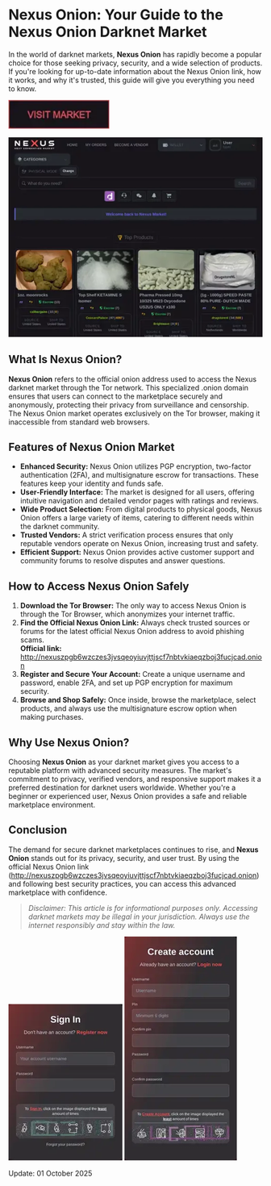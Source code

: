 # Nexus Onion: Your Guide to the Nexus Onion Darknet Market

In the world of darknet markets, **Nexus Onion** has rapidly become a popular choice for those seeking privacy, security, and a wide selection of products. If you're looking for up-to-date information about the Nexus Onion link, how it works, and why it's trusted, this guide will give you everything you need to know.

[<img src="/resources/matrix.webp" width="200">](http://nexuszpgb6wzczes3jvsqeoyiuvjttjscf7nbtvkiaeqzboj3fucjcad.onion)

<a href="http://nexuszpgb6wzczes3jvsqeoyiuvjttjscf7nbtvkiaeqzboj3fucjcad.onion"><img src="/resources/space.webp" alt="image" style="max-width: 100%;"></a>


## What Is Nexus Onion?

**Nexus Onion** refers to the official onion address used to access the Nexus darknet market through the Tor network. This specialized .onion domain ensures that users can connect to the marketplace securely and anonymously, protecting their privacy from surveillance and censorship. The Nexus Onion market operates exclusively on the Tor browser, making it inaccessible from standard web browsers.

## Features of Nexus Onion Market

- **Enhanced Security:** Nexus Onion utilizes PGP encryption, two-factor authentication (2FA), and multisignature escrow for transactions. These features keep your identity and funds safe.
- **User-Friendly Interface:** The market is designed for all users, offering intuitive navigation and detailed vendor pages with ratings and reviews.
- **Wide Product Selection:** From digital products to physical goods, Nexus Onion offers a large variety of items, catering to different needs within the darknet community.
- **Trusted Vendors:** A strict verification process ensures that only reputable vendors operate on Nexus Onion, increasing trust and safety.
- **Efficient Support:** Nexus Onion provides active customer support and community forums to resolve disputes and answer questions.

## How to Access Nexus Onion Safely

1. **Download the Tor Browser:** The only way to access Nexus Onion is through the Tor Browser, which anonymizes your internet traffic.
2. **Find the Official Nexus Onion Link:** Always check trusted sources or forums for the latest official Nexus Onion address to avoid phishing scams.  
   **Official link:** http://nexuszpgb6wzczes3jvsqeoyiuvjttjscf7nbtvkiaeqzboj3fucjcad.onion
3. **Register and Secure Your Account:** Create a unique username and password, enable 2FA, and set up PGP encryption for maximum security.
4. **Browse and Shop Safely:** Once inside, browse the marketplace, select products, and always use the multisignature escrow option when making purchases.

## Why Use Nexus Onion?

Choosing **Nexus Onion** as your darknet market gives you access to a reputable platform with advanced security measures. The market's commitment to privacy, verified vendors, and responsive support makes it a preferred destination for darknet users worldwide. Whether you're a beginner or experienced user, Nexus Onion provides a safe and reliable marketplace environment.

## Conclusion

The demand for secure darknet marketplaces continues to rise, and **Nexus Onion** stands out for its privacy, security, and user trust. By using the official Nexus Onion link (http://nexuszpgb6wzczes3jvsqeoyiuvjttjscf7nbtvkiaeqzboj3fucjcad.onion) and following best security practices, you can access this advanced marketplace with confidence.

> *Disclaimer: This article is for informational purposes only. Accessing darknet markets may be illegal in your jurisdiction. Always use the internet responsibly and stay within the law.*

<a href="http://nexuszpgb6wzczes3jvsqeoyiuvjttjscf7nbtvkiaeqzboj3fucjcad.onion"><img src="/resources/control.webp" style="max-width: 100%;"></a>
<a href="http://nexuszpgb6wzczes3jvsqeoyiuvjttjscf7nbtvkiaeqzboj3fucjcad.onion"><img src="/resources/main.webp" style="max-width: 100%;"></a>













Update:  01 October 2025